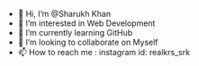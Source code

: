 - 👋 Hi, I’m @Sharukh Khan
- 👀 I’m interested in Web Development
- 🌱 I’m currently learning GitHub
- 💞️ I’m looking to collaborate on Myself
- 📫 How to reach me :
      instagram id: realkrs_srk

<!---
Sharukhplr024/Sharukhplr024 is a ✨ special ✨ repository because its `README.md` (this file) appears on your GitHub profile.
You can click the Preview link to take a look at your changes.
--->
